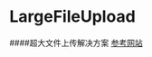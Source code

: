# LargeFileUpload
####超大文件上传解决方案
[参考网站](https://segmentfault.com/a/1190000020703693?utm_source=tag-newest)
